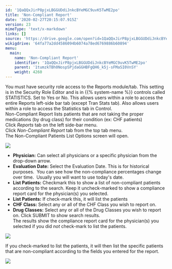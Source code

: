 ```yaml
---
id: '1QaQQxJirP8pjxLBGGUDdiJnkcBYeMGC9uvK5TwME2po'
title: 'Non-Compliant Report'
date: '2020-02-27T20:15:07.915Z'
version: 23
mimeType: 'text/x-markdown'
links: []
source: 'https://drive.google.com/open?id=1QaQQxJirP8pjxLBGGUDdiJnkcBYeMGC9uvK5TwME2po'
wikigdrive: '64fa77a2dd4586094b6074a78ed6769886b60894'
menu:
  main:
    name: 'Non-Compliant Report'
    identifier: '1QaQQxJirP8pjxLBGGUDdiJnkcBYeMGC9uvK5TwME2po'
    parent: '1tumzkTBh0NospSPjdaGGHBFgQH6_k5j-sFMaSI0VnSY'
    weight: 4260
---
```

You must have security role access to the Reports module/tab. This setting is in the Security Role Editor and is in {{% system-name %}} controls called STATISTICS. Set to Yes or No. This allows users within a role to access the entire Reports left-side bar tab (except Tran Stats tab). Also allows users within a role to access the Statistics tab in Control.  
Non-Compliant Report lists patients that are not taking the proper medications (by drug class) for their condition (ex: CHF patients)  
Click *Reports* tab on the left side-bar menu.  
Click *Non-Compliant Report* tab from the top tab menu.  
The Non-Compliant Patients List Options screen will open.
  
![](../non-compliant-report.assets/10000000000001420000014FE648DA0C3D6C69FB.png)  

* <strong>Physician:</strong> Can select all physicians or a specific physician from the drop-down arrow.
* <strong>Evaluation Date:</strong> Select the Evaluation Date. This is for historical purposes.  You can see how the non-compliance percentages change over time.  Usually you will want to use today's date.
* <strong>List Patients:</strong> Checkmark this to show a list of non-compliant patients according to the search. Keep it uncheck-marked to show a compliance report card for the physician(s) you selected.
* <strong>List Patients:</strong> If check-mark this, it will list the patients
* <strong>CHF Class:</strong> Select any or all of the CHF Class you wish to report on.
* <strong>Drug Classes:</strong> Select any or all of the Drug Classes you wish to report on.
Click SUBMIT to show search results.  
The results show the compliance report card for the physician(s) you selected if you did *not* check-mark to list the patients.
  
![](../non-compliant-report.assets/100000000000017F000000CC68BED348A811D939.png)  

If you check-marked to list the patients, it will then list the specific patients that are non-compliant according to the fields you entered for the report.
  
![](../non-compliant-report.assets/1000000000000244000000473BDDC96D50C9747C.png)  

